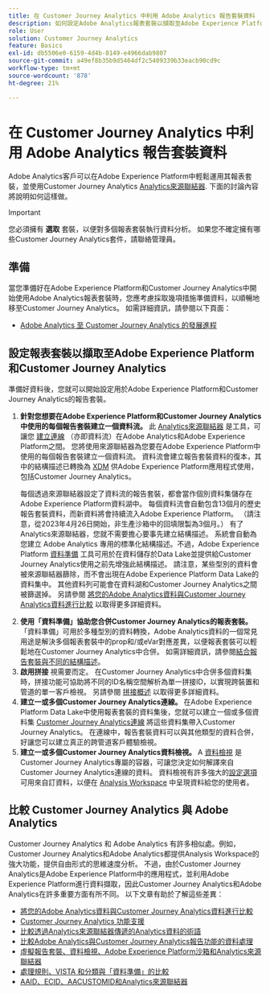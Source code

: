 ```yaml
---
title: 在 Customer Journey Analytics 中利用 Adobe Analytics 報告套裝資料
description: 如何設定Adobe Analytics報表套裝以擷取至Adobe Experience Platform和Customer Journey Analytics
role: User
solution: Customer Journey Analytics
feature: Basics
exl-id: db5506e0-6159-4d4b-8149-e4966dab9807
source-git-commit: a49ef8b35b9d5464df2c5409339b33eacb90cd9c
workflow-type: tm+mt
source-wordcount: '878'
ht-degree: 21%

---
```


# 在 Customer Journey Analytics 中利用 Adobe Analytics 報告套裝資料

Adobe Analytics客戶可以在Adobe Experience Platform中輕鬆運用其報表套裝，並使用Customer Journey Analytics [Analytics來源聯結器](https://experienceleague.adobe.com/docs/experience-platform/sources/connectors/adobe-applications/analytics.html?lang=zh-Hant). 下面的討論內容將說明如何這樣做。

>[!IMPORTANT]
>
>您必須擁有 **選取** 套裝，以便對多個報表套裝執行資料分析。 如果您不確定擁有哪些Customer Journey Analytics套件，請聯絡管理員。&#x200B;

## 準備

當您準備好在Adobe Experience Platform和Customer Journey Analytics中開始使用Adobe Analytics報表套裝時，您應考慮採取幾項措施準備資料，以順暢地移至Customer Journey Analytics。 如需詳細資訊，請參閱以下頁面：

* [Adobe Analytics 至 Customer Journey Analytics 的發展進程](/help/getting-started/aa-to-cja.md)

## 設定報表套裝以擷取至Adobe Experience Platform和Customer Journey Analytics

準備好資料後，您就可以開始設定用於Adobe Experience Platform和Customer Journey Analytics的報告套裝。

1. **針對您想要在Adobe Experience Platform和Customer Journey Analytics中使用的每個報告套裝建立一個資料流。** 此 [Analytics來源聯結器](https://experienceleague.adobe.com/docs/experience-platform/sources/connectors/adobe-applications/analytics.html?lang=zh-Hant) 是工具，可讓您 [建立連線](/help/connections/create-connection.md) （亦即資料流）在Adobe Analytics和Adobe Experience Platform之間。 您將使用來源聯結器為您要在Adobe Experience Platform中使用的每個報告套裝建立一個資料流。 資料流會建立報告套裝資料的復本，其中的結構描述已轉換為  [XDM](https://experienceleague.adobe.com/docs/platform-learn/tutorials/schemas/schemas-and-experience-data-model.html?lang=zh-Hant) 供Adobe Experience Platform應用程式使用，包括Customer Journey Analytics。<p>每個透過來源聯結器設定了資料流的報告套裝，都會當作個別資料集儲存在Adobe Experience Platform資料湖中。 每個資料流會自動包含13個月的歷史報告套裝資料，而新資料將會持續流入Adobe Experience Platform。 （請注意，從2023年4月26日開始，非生產沙箱中的回填限製為3個月。） 有了Analytics來源聯結器，您就不需要擔心要事先建立結構描述。 系統會自動為您建立 Adobe Analytics 專用的標準化結構描述。不過，Adobe Experience Platform [資料準備](https://experienceleague.adobe.com/docs/experience-platform/data-prep/home.html?lang=zh-Hant) 工具可用於在資料儲存於Data Lake並提供給Customer Journey Analytics使用之前先增強此結構描述。 請注意，某些型別的資料會被來源聯結器篩除，而不會出現在Adobe Experience Platform Data Lake的資料集中。 其他資料列可能會在資料湖和Customer Journey Analytics之間被篩選掉。 另請參閱 [將您的Adobe Analytics資料與Customer Journey Analytics資料進行比較](/help/troubleshooting/compare.md) 以取得更多詳細資料。
1. **使用「資料準備」協助您合併Customer Journey Analytics的報表套裝。** 「資料準備」可用於多種型別的資料轉換，Adobe Analytics資料的一個常見用途是解決多個報表套裝中的prop和/或eVar對應差異，以便報表套裝可以輕鬆地在Customer Journey Analytics中合併。 如需詳細資訊，請參閱[結合報告套裝與不同的結構描述](/help/use-cases/aa-data/combine-report-suites.md)。
1. **啟用拼接** 視需要而定。 在Customer Journey Analytics中合併多個資料集時，拼接功能可協助將不同的ID名稱空間解析為單一拼接ID，以實現跨裝置和管道的單一客戶檢視。 另請參閱 [拼接概述](../../stitching/overview.md) 以取得更多詳細資料。
1. **建立一或多個Customer Journey Analytics連線。** 在Adobe Experience Platform Data Lake中使用報表套裝的資料集後，您就可以建立一個或多個資料集 [Customer Journey Analytics連線](/help/connections/overview.md) 將這些資料集帶入Customer Journey Analytics。 在連線中，報告套裝資料可以與其他類型的資料合併，好讓您可以建立真正的跨管道客戶體驗檢視。
1. **建立一或多個Customer Journey Analytics資料檢視。** A [資料檢視](/help/data-views/data-views.md) 是Customer Journey Analytics專屬的容器，可讓您決定如何解譯來自Customer Journey Analytics連線的資料。 資料檢視有許多強大的[設定選項](/help/data-views/create-dataview.md)可用來自訂資料，以便在 [Analysis Workspace](/help/analysis-workspace/home.md) 中呈現資料給您的使用者。

## 比較 Customer Journey Analytics 與 Adobe Analytics

Customer Journey Analytics 和 Adobe Analytics 有許多相似處。例如，Customer Journey Analytics和Adobe Analytics都提供Analysis Workspace的強大功能，提供自由形式的思維速度分析。 不過，由於Customer Journey Analytics是Adobe Experience Platform中的應用程式，並利用Adobe Experience Platform進行資料擷取，因此Customer Journey Analytics和Adobe Analytics在許多重要方面有所不同。 以下文章有助於了解這些差異：

* [將您的Adobe Analytics資料與Customer Journey Analytics資料進行比較](/help/troubleshooting/compare.md)
* [Customer Journey Analytics 功能支援](/help/getting-started/aa-vs-cja/cja-aa.md)
* [比較透過Analytics來源聯結器傳遞的Analytics資料的術語](/help/getting-started/aa-vs-cja/terminology.md)
* [比較Adobe Analytics與Customer Journey Analytics報告功能的資料處理](/help/getting-started/aa-vs-cja/data-processing-comparisons.md)
* [虛擬報告套裝、資料檢視、Adobe Experience Platform沙箱和Analytics來源聯結器](/help/getting-started/aa-vs-cja/vrs-dataview-sandbox-adc.md)
* [處理規則、VISTA 和分類與「資料準備」的比較](/help/getting-started/aa-vs-cja/pr-vista-dataprep.md)
* [AAID、ECID、AACUSTOMID和Analytics來源聯結器](/help/getting-started/aa-vs-cja/aaid-ecid-adc.md)

